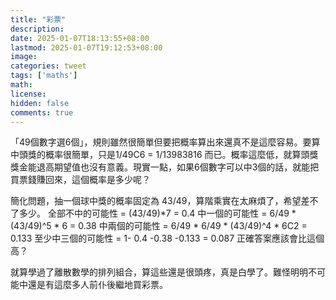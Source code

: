 ```yaml
---
title: "彩票"
description: 
date: 2025-01-07T18:13:55+08:00
lastmod: 2025-01-07T19:12:53+08:00
image: 
categories: tweet
tags: ['maths']
math: 
license: 
hidden: false
comments: true
---
```


「49個數字選6個」，規則雖然很簡單但要把概率算出來還真不是這麼容易。要算中頭獎的概率很簡單，只是1/49C6 = 1/13983816 而已。概率這麼低，就算頭獎獎金能退高期望值也沒有意義。現實一點，如果6個數字可以中3個的話，就能把買票錢賺回來，這個概率是多少呢？

簡化問題，抽一個球中獎的概率固定為 43/49，算階乘實在太麻煩了，希望差不了多少。
全部不中的可能性 = (43/49)*7 = 0.4
中一個的可能性 = 6/49 * (43/49)^5 * 6 = 0.38
中兩個的可能性 = 6/49 * 6/49 * (43/49)^4 * 6C2 = 0.133
至少中三個的可能性 = 1- 0.4 -0.38 -0.133 = 0.087
正確答案應該會比這個高？

就算學過了離散數學的排列組合，算這些還是很頭疼，真是白學了。難怪明明不可能中還是有這麼多人前仆後繼地買彩票。

